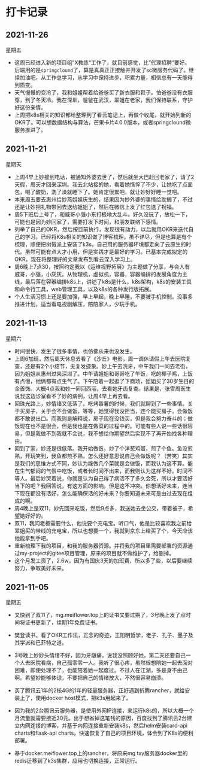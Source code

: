 # 打卡记录

## 2021-11-26

星期五

* 这周已经进入新的项目组”X教练“工作了，就目前感觉，比”代理招聘“要好。后端用的是`springclound`了，算是真真正正接触并开发了sc微服务代码了。继续加油吧，从工作总学习，从学习中保持进步，积累力量，相信总有一天能得到质变。
* 天气慢慢的变冷了，我和姐姐帮着给爸爸买了新衣服和鞋子。怕爸爸没有衣服穿，到了冬天冷。我在深圳，爸爸在武汉，翠姐在老家，我们保持联系，守护好这份亲情。
* 上周把k8s相关的知识都给整理到了看云笔记上，再做个收尾，就开始列新的OKR了。可以想数据结构与算法，芒果卡片4.0.0版本，或者springclound微服务推进了。

## 2021-11-21

星期天

* 上周4早上妙接到电话，被通知外婆去世了，然后就坐大巴赶回老家了，请了2天假，周天才回来深圳。我去北站接的她，看着她憔悴了不少，让她吃了点面包，喝了酸奶，洗了澡就睡下了。她肯定很累吧，就让妙好好睡一觉吧。
* 本来周五要去惠州给妙燕姐姐庆生的，结果因为妙外婆的事情给耽搁了，不过还是让妙把礼物带回去送给姐姐了，然后在微信上发了红包送了祝福。
* 周5下班后上号了，和威哥小强小东打极地大乱斗。好久没玩了，放松一下，可能也是因为妙回家了，需要打发下时间，和朋友联络下感情。
* 列举了自己的OKR，然后按目前执行，发现很有动力，以后就用OKR来迭代自己的学习。已经将K8s相关的知识做了博客梳理，虽不详尽，但是也算是有个梳理，顺便把树莓派上安装了k3s，自己用的服务器环境都走向了云原生的时代。虽然可能有点大才小用，但是实践才是最好的学习。已基本完成拟定的OKR，现在将整理好的文章发布到看云深入学习上。
* 周6晚上7点30，按照约定我以《运维视野拓展》为主题做了分享，与会人有威哥，小强，小灰灰。从物理机，虚拟机，容器，容器编排的发展角度为主线，最后落在容器编排k8s上，讲述了k8s是什么，k8s架构，k8s的安装工具和命令行工具，web管理工具，以及k8s的各种发行版拓展。
* 个人生活习惯上还是要加强，早上早起，晚上早睡，不要被手机控制，没事多推进计划，适当看电视剧解压，陪陪家人，少玩手机。

## 2021-11-13

星期六

* 时间很快，发生了很多事情，也仿佛从来也没发生。
* 上周6加班，然后周天休息去看了《沙丘》电影，周一调休请假上午去医院复查，还是有2个小结节，无复发迹象。妙上午去洗牙，中午我们一同去老街，因为姐姐从惠州过来深圳了。中午请姐姐和哥哥吃了午饭，吃的椰子鸡，上饭有点慢，他俩都有点生气了。下午陪着一起逛了下商场，姐姐买了30岁生日的金首饰。大概4点我和妙一同回西丽，去看她牙齿复查。结果是，张雪周医生说我这边诊室看不了妙的病例，让周4早上再去看。
* 回珠光路上，妙情绪又低落了。吃烤番薯的时候，我们就聊到了一些事情。关于买房子，关于会不会做饭，等等，她觉得我没担当，连个能买房子，会做饭都不敢说出口。而我则是解释说，房子现在没钱买，但是我会努力奋斗的；做饭现在也不是很会，但是我也是在做菜的过程中的。可能有些人说一些话很容易，但是我做不到我就不会说，我不想给你期望然后实现不了再开始找各种理由。
* 回到了家，妙还是很低落。我开始做饭，炒了个洋葱鸡蛋，煎了个鱼。鱼没煎熟，开玩笑到，我鱼都煎不熟，怎么还好意思说自己会做饭呢？（苦笑）其实是我们的思维方式不同，妙认为能做几个菜就是会做饭，而我认为这不算。能在生气郁闷的气氛中吃饭，或者长时间不出来，而我则认为这样不好，时间不等人。最后妙哭着说，你就是认为自己得了病活不了多久会死，所以才要活好当下的吧？我回答说，有这方面的影响，但是这不冲突。你想活好未来，连当下现在都没有活好，怎么能确保活的好未来？你要知道未来可是由过去现在组成的啊。
* 周4晚上是双11，妙先回来吃饭，然后9点多，我送她去坐公交，带着被子，希望她好好的。
* 双11，我问老板需要什么，他说要个充电宝。听口气，他是比较喜欢我之前给翠姐买的带线的充电宝，所以也想要一个，我就到京东上给买了个，今天应该他能拿到手吧。
* 重新梳理下我的项目，和我的服务器资源。并将我的项目里需要部署的资源通过my-project的gitee项目管理，原来的项目就不做维护了，给删掉。
* 这个月发工资了，2.6w，因为有国庆3天的加班费，所以多了些，以后要继续努力，争取美好未来。

## 2021-11-05

星期五

* 又快到了双11了，mg.meiflower.top上的证书又要过期了，3号晚上发了点时间将证书更新了，续期1年免费证书。

* 樊登读书，看了OKR工作法，正念的奇迹，王阳明哲学，老子、孔子、墨子及其学派和巴菲特之道。

* 3号晚上妙妙头情绪不好，因为牙龈痛，说我没照顾好她，第二天还要自己一个人去医院看病，自己孤零零一人。我听了很心疼，虽然很想陪她一起去面对困难，即使处理不了，也能陪着她一起度过。不过人在江湖，多是身不由己啊。希望妙能够体谅，不要把自己的情绪放大，不然很容易崩溃。

* 买了腾讯云1年的2核4G的1年的轻量服务器，正好遇到折腾rancher，就给安装上了，使用docker host模式，把k3s用起来了。

* 因为我的2台腾讯云服务器，是使用外网IP连接，来运行k8s的，所以大概一个月流量就需要接近30元。出于想省掉这笔钱的原因，百度找到了腾讯云2台建立内网连接的博客，并基于内网连接重新安装k8s，然后helm安装card-api charts和flask-api charts。快速恢复了自己的项目环境，体会到了K8s的便利部署。

* 基于docker.meiflower.top上的rancher，将原来mg txy服务器docker里的redis迁移到了k3s集群，应用也切换连接，正常运行。

  <p>
      <img :src="$withBase('/res.2021/11/k8s-dashboard.png')" alt="">
  </p>

<p>
    <img :src="$withBase('/res.2021/11/k3s-rancher.png')" alt="">
</p>
